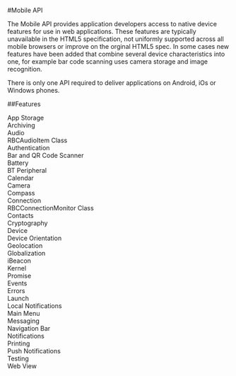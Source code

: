 
#Mobile API

The Mobile API provides application developers access to native device features for use in web applications. These features are typically unavailable in the HTML5 specification, not uniformly supported across all mobile browsers or improve on the orginal HTML5 spec. In some cases new features have been added that combine several device characteristics into one, for example bar code scanning uses camera storage and image recognition.

There is only one API required to deliver applications on Android, iOs or Windows phones.

##Features

App Storage  
Archiving  
Audio  
RBCAudioItem Class  
Authentication  
Bar and QR Code Scanner  
Battery  
BT Peripheral  
Calendar  
Camera  
Compass  
Connection  
RBCConnectionMonitor Class  
Contacts  
Cryptography  
Device  
Device Orientation  
Geolocation  
Globalization  
iBeacon  
Kernel  
Promise  
Events  
Errors  
Launch  
Local Notifications  
Main Menu  
Messaging  
Navigation Bar  
Notifications  
Printing  
Push Notifications  
Testing  
Web View  